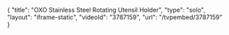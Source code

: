 {
    "title": "OXO Stainless Steel Rotating Utensil Holder",
    "type": "solo",
    "layout": "iframe-static",
    "videoId": "3787159",
    "url": "\/tvpembed\/3787159"
}